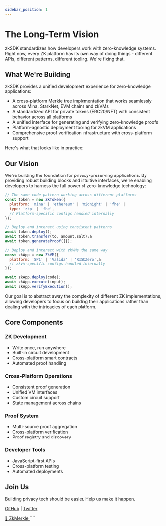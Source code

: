 ```yaml
---
sidebar_position: 1
---
```


# The Long-Term Vision

zkSDK standardizes how developers work with zero-knowledge systems. Right now, every ZK platform has its own way of doing things - different APIs, different patterns, different tooling. We're fixing that.

## What We're Building

zkSDK provides a unified development experience for zero-knowledge applications:

- A cross-platform Merkle tree implementation that works seamlessly across Mina, StarkNet, EVM chains and zkVMs
- A standardized API for private tokens (ERC20/NFT) with consistent behavior across all platforms
- A unified interface for generating and verifying zero-knowledge proofs
- Platform-agnostic deployment tooling for zkVM applications
- Comprehensive proof verification infrastructure with cross-platform support


Here's what that looks like in practice:

## Our Vision

We're building the foundation for privacy-preserving applications. By providing robust building blocks and intuitive interfaces, we're enabling developers to harness the full power of zero-knowledge technology:

````javascript
// The same code pattern working across different platforms
const token = new ZkToken({
  platform: 'mina' | 'ethereum' | 'midnight' | 'fhe' |
  type: 'zkp' | 'fhe',
  // Platform-specific configs handled internally
});

// Deploy and interact using consistent patterns
await token.deploy();
await token.transfer(to, amount,salt);a
await token.generateProof({});

// Deploy and interact with zkVMs the same way
const zkApp = new ZkVM({
  platform: 'SP1' | 'Valida' | 'RISCZero',a
  // zkVM-specific configs handled internally
});

await zkApp.deploy(code);
await zkApp.execute(input);
await zkApp.verifyExecution();
````

Our goal is to abstract away the complexity of different ZK implementations, allowing developers to focus on building their applications rather than dealing with the intricacies of each platform.

## Core Components

### ZK Development
- Write once, run anywhere
- Built-in circuit development
- Cross-platform smart contracts
- Automated proof handling

### Cross-Platform Operations
- Consistent proof generation
- Unified VM interfaces
- Custom circuit support
- State management across chains

### Proof System
- Multi-source proof aggregation
- Cross-platform verification
- Proof registry and discovery

### Developer Tools
- JavaScript-first APIs
- Cross-platform testing
- Automated deployments

## Join Us

Building privacy tech should be easier. Help us make it happen.

[GitHub](https://github.com/zkthings/zksdk) | [Twitter](https://twitter.com/0xsayd)

<a href="/docs/sdk-guides/zkmerkle">
  📄️ ZkMerkle
</a>
````


